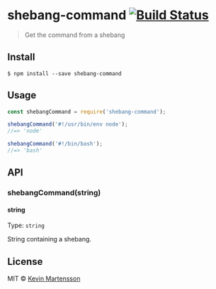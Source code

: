 # shebang-command [![Build Status](https://travis-ci.org/kevva/shebang-command.svg?branch=master)](https://travis-ci.org/kevva/shebang-command)

> Get the command from a shebang

## Install

```
$ npm install --save shebang-command
```

## Usage

```js
const shebangCommand = require('shebang-command');

shebangCommand('#!/usr/bin/env node');
//=> 'node'

shebangCommand('#!/bin/bash');
//=> 'bash'
```

## API

### shebangCommand(string)

#### string

Type: `string`

String containing a shebang.

## License

MIT © [Kevin Martensson](http://github.com/kevva)
